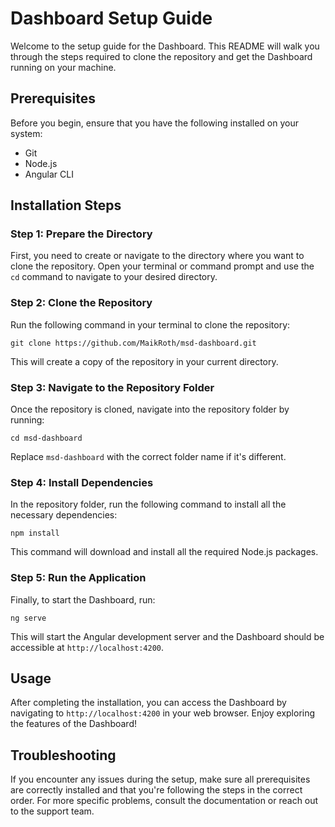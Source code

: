 # Dashboard Setup Guide

Welcome to the setup guide for the Dashboard. This README will walk you through the steps required to clone the repository and get the Dashboard running on your machine.

## Prerequisites

Before you begin, ensure that you have the following installed on your system:
- Git
- Node.js
- Angular CLI

## Installation Steps

### Step 1: Prepare the Directory
First, you need to create or navigate to the directory where you want to clone the repository. Open your terminal or command prompt and use the `cd` command to navigate to your desired directory.

### Step 2: Clone the Repository
Run the following command in your terminal to clone the repository:

```
git clone https://github.com/MaikRoth/msd-dashboard.git
```

This will create a copy of the repository in your current directory.

### Step 3: Navigate to the Repository Folder
Once the repository is cloned, navigate into the repository folder by running:

```
cd msd-dashboard
```

Replace `msd-dashboard` with the correct folder name if it's different.

### Step 4: Install Dependencies
In the repository folder, run the following command to install all the necessary dependencies:

```
npm install
```

This command will download and install all the required Node.js packages.

### Step 5: Run the Application
Finally, to start the Dashboard, run:

```
ng serve
```


This will start the Angular development server and the Dashboard should be accessible at `http://localhost:4200`.

## Usage

After completing the installation, you can access the Dashboard by navigating to `http://localhost:4200` in your web browser. Enjoy exploring the features of the Dashboard!

## Troubleshooting

If you encounter any issues during the setup, make sure all prerequisites are correctly installed and that you're following the steps in the correct order. For more specific problems, consult the documentation or reach out to the support team.
